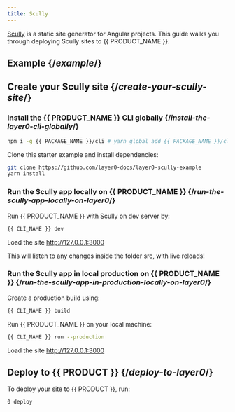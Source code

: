 ```yaml
---
title: Scully
---
```


[Scully](https://scully.io/) is a static site generator for Angular projects. This guide walks you through deploying Scully sites to {{ PRODUCT_NAME }}.

## Example {/*example*/}

<ExampleButtons
  title="Scully"
  siteUrl="https://layer0-docs-layer0-scully-example-default.layer0-limelight.link"
  repoUrl="https://github.com/layer0-docs/layer0-scully-example" 
  deployFromRepo
/>

## Create your Scully site {/*create-your-scully-site*/}

### Install the {{ PRODUCT_NAME }} CLI globally {/*install-the-layer0-cli-globally*/}

```bash
npm i -g {{ PACKAGE_NAME }}/cli # yarn global add {{ PACKAGE_NAME }}/cli
```

Clone this starter example and install dependencies:

```bash
git clone https://github.com/layer0-docs/layer0-scully-example
yarn install
```

### Run the Scully app locally on {{ PRODUCT_NAME }} {/*run-the-scully-app-locally-on-layer0*/}

Run {{ PRODUCT_NAME }} with Scully on dev server by:

```bash
{{ CLI_NAME }} dev
```

Load the site http://127.0.0.1:3000

This will listen to any changes inside the folder src, with live reloads!

### Run the Scully app in local production on {{ PRODUCT_NAME }} {/*run-the-scully-app-in-production-locally-on-layer0*/}

Create a production build using:
```bash
{{ CLI_NAME }} build
```

Run {{ PRODUCT_NAME }} on your local machine:

```bash
{{ CLI_NAME }} run --production
```

Load the site http://127.0.0.1:3000

## Deploy to {{ PRODUCT }} {/*deploy-to-layer0*/}

To deploy your site to {{ PRODUCT }}, run:

```bash
0 deploy
```
